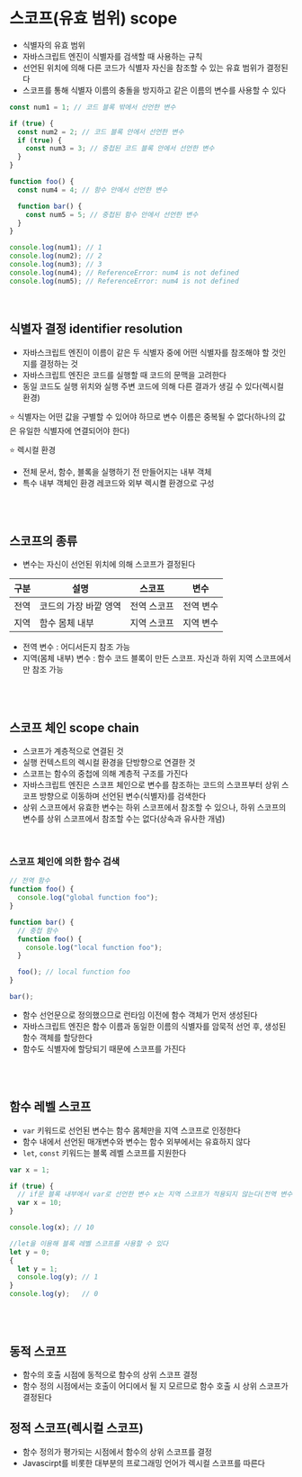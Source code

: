 # 스코프(유효 범위) scope

- 식별자의 유효 범위
- 자바스크립트 엔진이 식별자를 검색할 때 사용하는 규칙
- 선언된 위치에 의해 다른 코드가 식별자 자신을 참조할 수 있는 유효 범위가 결정된다
- 스코프를 통해 식별자 이름의 충돌을 방지하고 같은 이름의 변수를 사용할 수 있다

```js
const num1 = 1; // 코드 블록 밖에서 선언한 변수

if (true) {
  const num2 = 2; // 코드 블록 안에서 선언한 변수
  if (true) {
    const num3 = 3; // 중첩된 코드 블록 안에서 선언한 변수
  }
}

function foo() {
  const num4 = 4; // 함수 안에서 선언한 변수

  function bar() {
    const num5 = 5; // 중첩된 함수 안에서 선언한 변수
  }
}

console.log(num1); // 1
console.log(num2); // 2
console.log(num3); // 3
console.log(num4); // ReferenceError: num4 is not defined
console.log(num5); // ReferenceError: num4 is not defined
```

<br />

## 식별자 결정 identifier resolution

- 자바스크립트 엔진이 이름이 같은 두 식별자 중에 어떤 식별자를 참조해야 할 것인지를 결정하는 것
- 자바스크립트 엔진은 코드를 실행할 때 코드의 문맥을 고려한다
- 동일 코드도 실행 위치와 실행 주변 코드에 의해 다른 결과가 생길 수 있다(렉시컬 환경)

⭐ 식별자는 어떤 값을 구별할 수 있어야 하므로 변수 이름은 중복될 수 없다(하나의 값은 유일한 식별자에 연결되어야 한다)

⭐ 렉시컬 환경

- 전체 문서, 함수, 블록을 실행하기 전 만들어지는 내부 객체
- 특수 내부 객체인 환경 레코드와 외부 렉시켤 환경으로 구성


<br />
<br />

## 스코프의 종류

- 변수는 자신이 선언된 위치에 의해 스코프가 결정된다

| 구분 | 설명                  | 스코프      | 변수      |
| ---- | --------------------- | ----------- | --------- |
| 전역 | 코드의 가장 바깥 영역 | 전역 스코프 | 전역 변수 |
| 지역 | 함수 몸체 내부        | 지역 스코프 | 지역 변수 |

- 전역 변수 : 어디서든지 참조 가능
- 지역(몸체 내부) 변수 : 함수 코드 블록이 만든 스코프. 자신과 하위 지역 스코프에서만 참조 가능

<br />
<br />

## 스코프 체인 scope chain

- 스코프가 계층적으로 연결된 것
- 실행 컨텍스트의 렉시컬 환경을 단방향으로 연결한 것
- 스코프는 함수의 중첩에 의해 계층적 구조를 가진다
- 자바스크립트 엔진은 스코프 체인으로 변수를 참조하는 코드의 스코프부터 상위 스코프 방향으로 이동하며 선언된 변수(식별자)를 검색한다
- 상위 스코프에서 유효한 변수는 하위 스코프에서 참조할 수 있으나, 하위 스코프의 변수를 상위 스코프에서 참조할 수는 없다(상속과 유사한 개념)

<br />

### 스코프 체인에 의한 함수 검색

```js
// 전역 함수
function foo() {
  console.log("global function foo");
}

function bar() {
  // 중첩 함수
  function foo() {
    console.log("local function foo");
  }

  foo(); // local function foo
}

bar();
```

- 함수 선언문으로 정의했으므로 런타임 이전에 함수 객체가 먼저 생성된다
- 자바스크립트 엔진은 함수 이름과 동일한 이름의 식별자를 암묵적 선언 후, 생성된 함수 객체를 할당한다
- 함수도 식별자에 할당되기 때문에 스코프를 가진다

<br />
<br />

## 함수 레벨 스코프

- `var` 키워드로 선언된 변수는 함수 몸체만을 지역 스코프로 인정한다
- 함수 내에서 선언된 매개변수와 변수는 함수 외부에서는 유효하지 않다
- `let`, `const` 키워드는 블록 레벨 스코프를 지원한다


```js
var x = 1;

if (true) {
  // if문 블록 내부에서 var로 선언한 변수 x는 지역 스코프가 적용되지 않는다(전역 변수 x를 중복 선언한 것)
  var x = 10;
}

console.log(x); // 10

//let을 이용해 블록 레벨 스코프를 사용할 수 있다
let y = 0;
{
  let y = 1;
  console.log(y); // 1
}
console.log(y);   // 0
```

<br />
<br />

## 동적 스코프

- 함수의 호출 시점에 동적으로 함수의 상위 스코프 결정
- 함수 정의 시점에서는 호출이 어디에서 될 지 모르므로 함수 호출 시 상위 스코프가 결정된다


## 정적 스코프(렉시컬 스코프)

- 함수 정의가 평가되는 시점에서 함수의 상위 스코프를 결정
- Javascirpt를 비롯한 대부분의 프로그래밍 언어가 렉시컬 스코프를 따른다